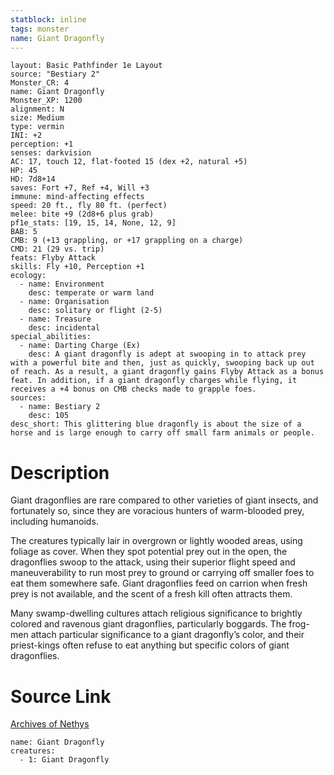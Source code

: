 ```yaml
---
statblock: inline
tags: monster
name: Giant Dragonfly
---
```

```statblock
layout: Basic Pathfinder 1e Layout
source: "Bestiary 2"
Monster_CR: 4
name: Giant Dragonfly
Monster_XP: 1200
alignment: N
size: Medium
type: vermin
INI: +2
perception: +1
senses: darkvision
AC: 17, touch 12, flat-footed 15 (dex +2, natural +5)
HP: 45
HD: 7d8+14
saves: Fort +7, Ref +4, Will +3
immune: mind-affecting effects
speed: 20 ft., fly 80 ft. (perfect)
melee: bite +9 (2d8+6 plus grab)
pf1e_stats: [19, 15, 14, None, 12, 9]
BAB: 5
CMB: 9 (+13 grappling, or +17 grappling on a charge)
CMD: 21 (29 vs. trip)
feats: Flyby Attack
skills: Fly +10, Perception +1
ecology:
  - name: Environment
    desc: temperate or warm land
  - name: Organisation
    desc: solitary or flight (2-5)
  - name: Treasure
    desc: incidental
special_abilities:
  - name: Darting Charge (Ex)
    desc: A giant dragonfly is adept at swooping in to attack prey with a powerful bite and then, just as quickly, swooping back up out of reach. As a result, a giant dragonfly gains Flyby Attack as a bonus feat. In addition, if a giant dragonfly charges while flying, it receives a +4 bonus on CMB checks made to grapple foes.
sources:
  - name: Bestiary 2
    desc: 105
desc_short: This glittering blue dragonfly is about the size of a horse and is large enough to carry off small farm animals or people. 
```
# Description
Giant dragonflies are rare compared to other varieties of giant insects, and fortunately so, since they are voracious hunters of warm-blooded prey, including humanoids. 

The creatures typically lair in overgrown or lightly wooded areas, using foliage as cover. When they spot potential prey out in the open, the dragonflies swoop to the attack, using their superior flight speed and maneuverability to run most prey to ground or carrying off smaller foes to eat them somewhere safe. Giant dragonflies feed on carrion when fresh prey is not available, and the scent of a fresh kill often attracts them. 

Many swamp-dwelling cultures attach religious significance to brightly colored and ravenous giant dragonflies, particularly boggards. The frog-men attach particular significance to a giant dragonfly’s color, and their priest-kings often refuse to eat anything but specific colors of giant dragonflies.
# Source Link
[Archives of Nethys](https://aonprd.com/MonsterDisplay.aspx?ItemName=Giant%20Dragonfly)
```encounter-table
name: Giant Dragonfly
creatures:
  - 1: Giant Dragonfly
```
